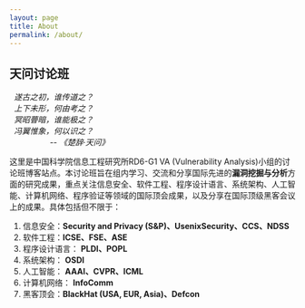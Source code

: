 ```yaml
---
layout: page
title: About
permalink: /about/
---
```


## 天问讨论班

   &nbsp;&nbsp;*遂古之初，谁传道之？*<br/>
   &nbsp;&nbsp;*上下未形，何由考之？*<br/>
   &nbsp;&nbsp;*冥昭瞢暗，谁能极之？*<br/>
   &nbsp;&nbsp;*冯翼惟象，何以识之？*<br/>
   &nbsp;&nbsp;&nbsp;&nbsp;&nbsp;&nbsp;&nbsp;&nbsp;&nbsp;&nbsp;&nbsp;&nbsp;&nbsp;&nbsp;&nbsp;&nbsp;&nbsp;&nbsp;*-- 《楚辞·天问》*
   
   <!--
   &nbsp;&nbsp;&nbsp;&nbsp;冯&nbsp;&nbsp;&nbsp;冥&nbsp;&nbsp;&nbsp;上&nbsp;&nbsp;&nbsp;遂 <br/>
   &nbsp;&nbsp;&nbsp;&nbsp;翼&nbsp;&nbsp;&nbsp;昭&nbsp;&nbsp;&nbsp;下&nbsp;&nbsp;&nbsp;古 <br/>
   &nbsp;&nbsp;&nbsp;&nbsp;惟&nbsp;&nbsp;&nbsp;瞢&nbsp;&nbsp;&nbsp;未&nbsp;&nbsp;&nbsp;之 <br/>
   &nbsp;&nbsp;&nbsp;&nbsp;象&nbsp;&nbsp;&nbsp;暗&nbsp;&nbsp;&nbsp;形&nbsp;&nbsp;&nbsp;初 <br/>
                                                    
   &nbsp;&nbsp;&nbsp;&nbsp;何&nbsp;&nbsp;&nbsp;谁&nbsp;&nbsp;&nbsp;何&nbsp;&nbsp;&nbsp;谁 <br/>
   &nbsp;&nbsp;&nbsp;&nbsp;以&nbsp;&nbsp;&nbsp;能&nbsp;&nbsp;&nbsp;由&nbsp;&nbsp;&nbsp;传 <br/>
   &nbsp;&nbsp;&nbsp;&nbsp;识&nbsp;&nbsp;&nbsp;极&nbsp;&nbsp;&nbsp;考&nbsp;&nbsp;&nbsp;道 <br/>
   &nbsp;&nbsp;&nbsp;&nbsp;之&nbsp;&nbsp;&nbsp;之&nbsp;&nbsp;&nbsp;之&nbsp;&nbsp;&nbsp;之 <br/>
   -->

这里是中国科学院信息工程研究所RD6-G1 VA (Vulnerability Analysis)小组的讨论班博客站点。本讨论班旨在组内学习、交流和分享国际先进的**漏洞挖掘与分析**方面的研究成果，重点关注信息安全、软件工程、程序设计语言、系统架构、人工智能、计算机网络、程序验证等领域的国际顶会成果，以及分享在国际顶级黑客会议上的成果。具体包括但不限于：

  1. 信息安全：**Security and Privacy (S&P)、UsenixSecurity、CCS、NDSS**
  2. 软件工程：**ICSE、FSE、ASE**
  3. 程序设计语言： **PLDI、POPL**
  4. 系统架构： **OSDI**
  5. 人工智能： **AAAI、CVPR、ICML**
  6. 计算机网络： **InfoComm**
  7. 黑客顶会：**BlackHat (USA, EUR, Asia)、Defcon**


